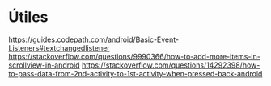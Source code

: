 # Útiles
https://guides.codepath.com/android/Basic-Event-Listeners#textchangedlistener
https://stackoverflow.com/questions/9990366/how-to-add-more-items-in-scrollview-in-android
https://stackoverflow.com/questions/14292398/how-to-pass-data-from-2nd-activity-to-1st-activity-when-pressed-back-android
